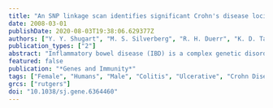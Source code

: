 ```yaml
---
title: "An SNP linkage scan identifies significant Crohn's disease loci on chromosomes 13q13.3 and, in Jewish families, on 1p35.2 and 3q29"
date: 2008-03-01
publishDate: 2020-08-03T19:38:06.629377Z
authors: ["Y. Y. Shugart", "M. S. Silverberg", "R. H. Duerr", "K. D. Taylor", "M.-H. Wang", "K. Zarfas", "L. P. Schumm", "G. Bromfield", "A. H. Steinhart", "A. M. Griffiths", "S. V. Kane", "M. M. Barmada", "J. I. Rotter", "L. Mei", "C. N. Bernstein", "T. M. Bayless", "D. Langelier", "A. Cohen", "A. Bitton", "J. D. Rioux", "J. H. Cho", "S. R. Brant"]
publication_types: ["2"]
abstract: "Inflammatory bowel disease (IBD) is a complex genetic disorder of two major phenotypes, Crohn's disease (CD) and ulcerative colitis (UC), with increased risk in Ashkenazi Jews. Twelve genome-wide linkage screens have identified multiple loci, but these screens have been of modest size and have used low-density microsatellite markers. We, therefore, performed a high-density single-nucleotide polymorphism (SNP) genome-wide linkage study of 993 IBD multiply affected pedigrees (25% Jewish ancestry) that contained 1709 IBD-affected relative pairs, including 919 CD-CD pairs and 312 UC-UC pairs. We identified a significant novel CD locus on chromosome 13p13.3 (peak logarithm of the odds (LOD) score=3.98) in all pedigrees, significant linkage evidence on chromosomes 1p35.1 (peak LOD score=3.5) and 3q29 (peak LOD score=3.19) in Jewish CD pedigrees, and suggestive loci for Jewish IBD on chromosome 10q22 (peak LOD score=2.57) and Jewish UC on chromosome 2q24 (peak LOD score=2.69). Nominal or greater linkage evidence was present for most previously designated IBD loci (IBD1-9), notably, IBD1 for CD families at chromosome 16q12.1 (peak LOD score=4.86) and IBD6 in non-Jewish UC families at chromosome 19p12 (peak LOD score=2.67). This study demonstrates the ability of high information content adequately powered SNP genome-wide linkage studies to identify loci not observed in multiple microsatellite-based studies in smaller cohorts."
featured: false
publication: "*Genes and Immunity*"
tags: ["Female", "Humans", "Male", "Colitis", "Ulcerative", "Crohn Disease", "Polymorphism", "Single Nucleotide", "Genetic Linkage", "Jews", "Pedigree", "Quantitative Trait Loci", "Chromosomes", "Human", "Pair 1", "Genetic Markers", "Chromosomes", "Human", "Pair 3", "Chromosomes", "Human", "Pair 13", "Lod Score", "Crohn Disease/epidemiology/*genetics", "Jews/*genetics", "Chromosomes", "Human", "Pair 1/*genetics", "Chromosomes", "Human", "Pair 13/*genetics", "Chromosomes", "Human", "Pair 3/*genetics", "Colitis", "Ulcerative/epidemiology/genetics", "Genetic Linkage/genetics", "Genetic Markers/genetics", "Polymorphism", "Single Nucleotide/*genetics", "Quantitative Trait Loci/genetics"]
grcs: ["rutgers"]
doi: "10.1038/sj.gene.6364460"
---
```


